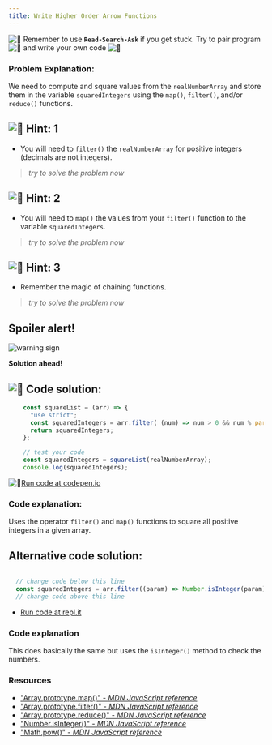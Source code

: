 ```yaml
---
title: Write Higher Order Arrow Functions
---
```

![:triangular_flag_on_post:](https://forum.freecodecamp.com/images/emoji/emoji_one/triangular_flag_on_post.png?v=3 ":triangular_flag_on_post:") Remember to use <a>**`Read-Search-Ask`**</a> if you get stuck. Try to pair program ![:busts_in_silhouette:](https://forum.freecodecamp.com/images/emoji/emoji_one/busts_in_silhouette.png?v=3 ":busts_in_silhouette:") and write your own code ![:pencil:](https://forum.freecodecamp.com/images/emoji/emoji_one/pencil.png?v=3 ":pencil:")

### Problem Explanation:

We need to compute and square values from the `realNumberArray` and store them in the variable `squaredIntegers` using the `map()`, `filter()`, and/or `reduce()` functions.

## ![:speech_balloon:](https://forum.freecodecamp.com/images/emoji/emoji_one/speech_balloon.png?v=3 ":speech_balloon:") Hint: 1

*   You will need to `filter()` the `realNumberArray` for positive integers (decimals are not integers).

> _try to solve the problem now_

## ![:speech_balloon:](https://forum.freecodecamp.com/images/emoji/emoji_one/speech_balloon.png?v=3 ":speech_balloon:") Hint: 2

*   You will need to `map()` the values from your `filter()` function to the variable `squaredIntegers`.

> _try to solve the problem now_

## ![:speech_balloon:](https://forum.freecodecamp.com/images/emoji/emoji_one/speech_balloon.png?v=3 ":speech_balloon:") Hint: 3

*   Remember the magic of chaining functions.

> _try to solve the problem now_

## Spoiler alert!

![warning sign](//discourse-user-assets.s3.amazonaws.com/original/2X/2/2d6c412a50797771301e7ceabd554cef4edcd74d.gif)

**Solution ahead!**

## ![:beginner:](https://forum.freecodecamp.com/images/emoji/emoji_one/beginner.png?v=3 ":beginner:") Code solution:
```javascript
    const squareList = (arr) => {
      "use strict";
      const squaredIntegers = arr.filter( (num) => num > 0 && num % parseInt(num) === 0 ).map( (num) => Math.pow(num, 2) );
      return squaredIntegers;
    };

    // test your code
    const squaredIntegers = squareList(realNumberArray);
    console.log(squaredIntegers);
```
![:rocket:](https://forum.freecodecamp.com/images/emoji/emoji_one/rocket.png?v=3 ":rocket:")[Run code at codepen.io](https://codepen.io/dylantyates/pen/WyWoYJ)
### Code explanation:

Uses the operator `filter()` and `map()` functions to square all positive integers in a given array.


## Alternative code solution:
```javascript

  // change code below this line
  const squaredIntegers = arr.filter((param) => Number.isInteger(param) && param >= 0).map(x => x * x);
  // change code above this line

```
- [Run code at repl.it](https://repl.it/@AdrianSkar/ES6-Write-higher-order-arrow-functions)
### Code explanation
This does basically the same but uses the `isInteger()` method to check the numbers.


### Resources

- ["Array.prototype.map()" - *MDN JavaScript reference*](https://developer.mozilla.org/en-US/docs/Web/JavaScript/Reference/Global_Objects/Array/map)
- ["Array.prototype.filter()" - *MDN JavaScript reference*](https://developer.mozilla.org/en-US/docs/Web/JavaScript/Reference/Global_Objects/Array/filter)
- ["Array.prototype.reduce()" - *MDN JavaScript reference*](https://developer.mozilla.org/en-US/docs/Web/JavaScript/Reference/Global_Objects/Array/Reduce)
- ["Number.isInteger()" - *MDN JavaScript reference*](https://developer.mozilla.org/en-US/docs/Web/JavaScript/Reference/Global_Objects/Number/isInteger)
- ["Math.pow()" - *MDN JavaScript reference*](https://developer.mozilla.org/en-US/docs/Web/JavaScript/Reference/Global_Objects/Math/pow)

<!--stackedit_data:
eyJoaXN0b3J5IjpbLTExNDU5MDczMjUsMTk0NzAxOTUzNywxNj
E1OTUyMTAxLDIxMTcxNzc5MDgsLTEyMDMxNTEyOTksLTk0ODc3
NDU4MCwtODE5NTk4MDg1LDIyOTczNDY3MCwtMTEyMzE5MTg2LD
E5NzM0NzgxNTcsLTE4NTQ4NTkyNTMsNTE0NjMxNDA5LC0xNzQ4
Njc5OTIzLDEwMTkzODI5MjUsLTk4OTgxOTY0NywtMTUzMTEwOD
MyOSwtMTExODk3OTg1MiwxNDY2NzAxNTc0LDEyMjE1ODk2Niwx
MjcyMDQxMDI0XX0=
-->